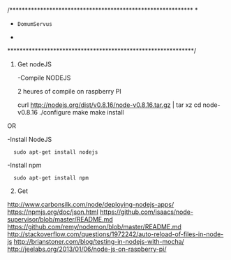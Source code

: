 /************************************************************
*
*     DomumServus
*
*************************************************************/


1) Get nodeJS

   -Compile NODEJS

   2 heures of compile on raspberry PI

      curl http://nodejs.org/dist/v0.8.16/node-v0.8.16.tar.gz | tar xz
      cd node-v0.8.16
      ./configure
      make
      make install

OR

   -Install NodeJS

      sudo apt-get install nodejs


   -Install npm

      sudo apt-get install npm


2) Get

http://www.carbonsilk.com/node/deploying-nodejs-apps/
https://npmjs.org/doc/json.html
https://github.com/isaacs/node-supervisor/blob/master/README.md
https://github.com/remy/nodemon/blob/master/README.md
http://stackoverflow.com/questions/1972242/auto-reload-of-files-in-node-js
http://brianstoner.com/blog/testing-in-nodejs-with-mocha/
http://jeelabs.org/2013/01/06/node-js-on-raspberry-pi/
